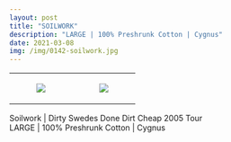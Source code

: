 ```yaml
---
layout: post
title: "SOILWORK"
description: "LARGE | 100% Preshrunk Cotton | Cygnus"
date: 2021-03-08
img: /img/0142-soilwork.jpg
---
```




<table style="width:100%;"><tr><td style="vertical-align:top;">
      <figure class="tmblr-full" data-orig-height="2048" data-orig-width="1365" data-orig-src="https://concertshirts.netlify.app/shirts/0142/0142-01.jpg"><img src="https://64.media.tumblr.com/7796be3010ea614afef14767f91e876d/da7a7b2863588e76-52/s540x810/e47e8a54d9c96526529da11dc573ffd2b558b423.jpg" data-orig-height="2048" data-orig-width="1365" data-orig-src="https://concertshirts.netlify.app/shirts/0142/0142-01.jpg"/></figure></td>
    <td style="vertical-align:top;">
      <figure class="tmblr-full" data-orig-height="2048" data-orig-width="1365" data-orig-src="https://concertshirts.netlify.app/shirts/0142/0142-02.jpg"><img src="https://64.media.tumblr.com/6b8841948387cc079aa902217a07cde4/da7a7b2863588e76-ce/s540x810/9f4d729a4917253934040b8521bfbcf471b16bfc.jpg" data-orig-height="2048" data-orig-width="1365" data-orig-src="https://concertshirts.netlify.app/shirts/0142/0142-02.jpg"/></figure></td>
  </tr></table><p>
  Soilwork | Dirty Swedes Done Dirt Cheap 2005 Tour<br/>LARGE | 100% Preshrunk Cotton | Cygnus
</p>
